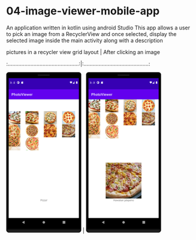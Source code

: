 # 04-image-viewer-mobile-app
An application written in kotlin using android Studio 
This app allows a user to pick an image from a RecyclerView and once selected, 
display the selected image inside the main activity along with a description


pictures in a recycler view grid layout          |      After clicking an image

:...............................................:|:...........................................:

<img src="beforeclick.png?raw=true" width="200"> |   <img src="afterclick.png?raw=true" width="200">


